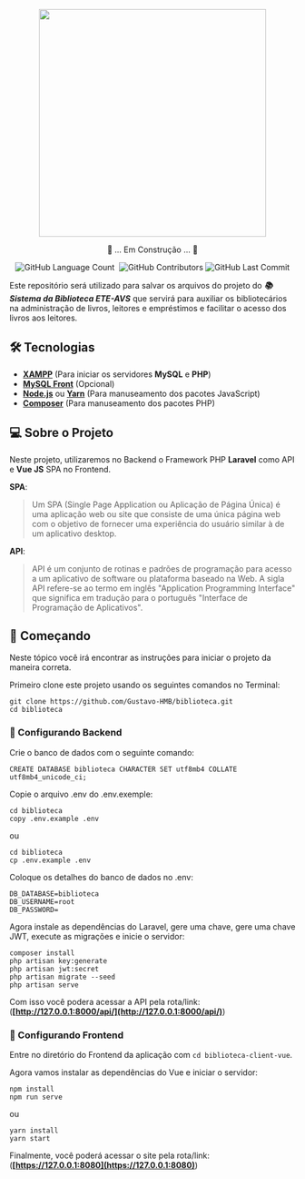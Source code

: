 <p align="center"><img src="https://res.cloudinary.com/dozt2izvj/image/upload/v1595030984/logo-lib-comp-blue_lpahno.png" width="400"></p>

<p align="center">
    🚧 ... Em Construção ... 🚧
</p>

<p align="center">
    <img alt="GitHub Language Count" src="https://img.shields.io/github/languages/count/Gustavo-HMB/biblioteca" />
    <img alt="" src="https://img.shields.io/github/repo-size/Gustavo-HMB/biblioteca" />
    <img alt="GitHub Contributors" src="https://img.shields.io/github/contributors/Gustavo-HMB/biblioteca" />
    <img alt="GitHub Last Commit" src="https://img.shields.io/github/last-commit/Gustavo-HMB/biblioteca" />
</p>

Este repositório será utilizado para salvar os arquivos do projeto do ***:books: Sistema da Biblioteca ETE-AVS*** que servirá para auxiliar os bibliotecários na administração de livros, leitores e empréstimos e facilitar o acesso dos livros aos leitores.

## 🛠 Tecnologias

- **[XAMPP](https://www.apachefriends.org/pt_br/index.html)** (Para iniciar os servidores **MySQL** e **PHP**)
- **[MySQL Front](https://mysql-front.software.informer.com/6.0/)** (Opcional)
- **[Node.js](https://nodejs.org/)** ou **[Yarn](https://classic.yarnpkg.com/pt-BR/docs/install/#windows-stable)** (Para manuseamento dos pacotes JavaScript)
- **[Composer](https://getcomposer.org/doc/00-intro.md)** (Para manuseamento dos pacotes PHP)

## 💻 Sobre o Projeto

Neste projeto, utilizaremos no Backend o Framework PHP **Laravel** como API e **Vue JS** SPA no Frontend.

**SPA**:

>Um SPA (Single Page Application ou Aplicação de Página Única) é uma aplicação web ou site que consiste de uma única página web com o objetivo de fornecer uma experiência do usuário similar à de um aplicativo desktop.

**API**:
>API é um conjunto de rotinas e padrões de programação para acesso a um aplicativo de software ou plataforma baseado na Web. A sigla API refere-se ao termo em inglês "Application Programming Interface" que significa em tradução para o português "Interface de Programação de Aplicativos".

## 🚀 Começando

Neste tópico você irá encontrar as instruções para iniciar o projeto da maneira correta.

Primeiro clone este projeto usando os seguintes comandos no Terminal:

```
git clone https://github.com/Gustavo-HMB/biblioteca.git
cd biblioteca
```

### 🎲 Configurando Backend

Crie o banco de dados com o seguinte comando:

```mysql
CREATE DATABASE biblioteca CHARACTER SET utf8mb4 COLLATE utf8mb4_unicode_ci;
```

Copie o arquivo .env do .env.exemple:

```
cd biblioteca
copy .env.example .env
```

ou

```
cd biblioteca
cp .env.example .env
```

Coloque os detalhes do banco de dados no .env:

```
DB_DATABASE=biblioteca
DB_USERNAME=root
DB_PASSWORD=
```

Agora instale as dependências do Laravel, gere uma chave, gere uma chave JWT, execute as migrações e inicie o servidor:

```
composer install
php artisan key:generate
php artisan jwt:secret
php artisan migrate --seed
php artisan serve
```

Com isso você podera acessar a API pela rota/link: (**[http://127.0.0.1:8000/api/](http://127.0.0.1:8000/api/)**)

### 🧭 Configurando Frontend

Entre no diretório do Frontend da aplicação com `cd biblioteca-client-vue`.

Agora vamos instalar as dependências do Vue e iniciar o servidor:

```
npm install
npm run serve
```
ou
```
yarn install
yarn start
```

Finalmente, você poderá acessar o site pela rota/link: (**[https://127.0.0.1:8080](https://127.0.0.1:8080)**)
